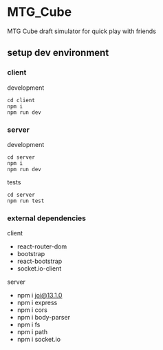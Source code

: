# MTG_Cube
MTG Cube draft simulator for quick play with friends

## setup dev environment
### client
development
```
cd client
npm i
npm run dev
```
### server
development
```
cd server
npm i
npm run dev
```
tests
```
cd server
npm run test
```

### external dependencies
client
- react-router-dom
- bootstrap
- react-bootstrap
- socket.io-client

server
- npm i joi@13.1.0
- npm i express
- npm i cors
- npm i body-parser
- npm i fs
- npm i path
- npm i socket.io